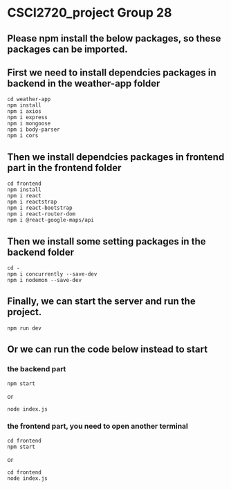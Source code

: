 #  CSCI2720_project Group 28
## Please npm install the below packages, so these packages can be imported.

## First we need to install dependcies packages in backend in the weather-app folder
```
cd weather-app
npm install
npm i axios
npm i express
npm i mongoose
npm i body-parser
npm i cors
```

## Then we install dependcies packages in frontend part in the frontend folder
```
cd frontend
npm install
npm i react
npm i reactstrap
npm i react-bootstrap
npm i react-router-dom
npm i @react-google-maps/api
```

## Then we install some setting packages in the backend folder
```
cd - 
npm i concurrently --save-dev
npm i nodemon --save-dev
```

## Finally, we can start the server and run the project.
```
npm run dev
```

## Or we can run the code below instead to start
### the backend part
```
npm start
```
or
```
node index.js
```
### the frontend part, you need to open another terminal
```
cd frontend
npm start
```
or
```
cd frontend
node index.js
```
